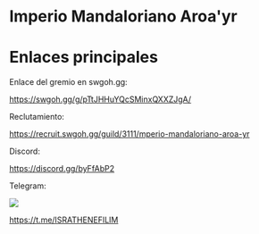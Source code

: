 
# Imperio Mandaloriano Aroa'yr


# Enlaces principales

Enlace del gremio en swgoh.gg:

https://swgoh.gg/g/pTtJHHuYQcSMinxQXXZJgA/


Reclutamiento:

https://recruit.swgoh.gg/guild/3111/mperio-mandaloriano-aroa-yr



Discord:

https://discord.gg/byFfAbP2


Telegram:


<img src="https://img.shields.io/badge/Telegram-2CA5E0?style=for-the-badge&logo=telegram&logoColor=white" />


https://t.me/ISRATHENEFILIM
